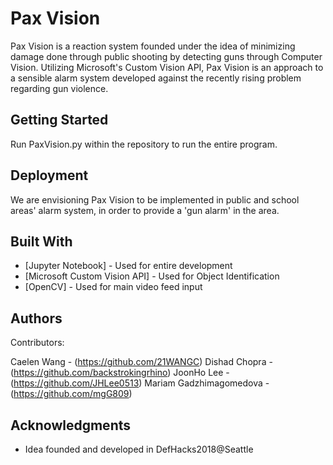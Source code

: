 # Pax Vision

Pax Vision is a reaction system founded under the idea of minimizing damage done through public shooting by detecting guns through Computer Vision. Utilizing Microsoft's Custom Vision API, Pax Vision is an approach to a sensible alarm system developed against the recently rising problem regarding gun violence.

## Getting Started

Run PaxVision.py within the repository to run the entire program.

## Deployment

We are envisioning Pax Vision to be implemented in public and school areas' alarm system, in order to provide a 'gun alarm' in the area.

## Built With

* [Jupyter Notebook] - Used for entire development
* [Microsoft Custom Vision API] - Used for Object Identification
* [OpenCV] - Used for main video feed input

## Authors

Contributors:

Caelen Wang - (https://github.com/21WANGC)
Dishad Chopra - (https://github.com/backstrokingrhino)
JoonHo Lee - (https://github.com/JHLee0513)
Mariam Gadzhimagomedova - (https://github.com/mgG809)

## Acknowledgments

* Idea founded and developed in DefHacks2018@Seattle

